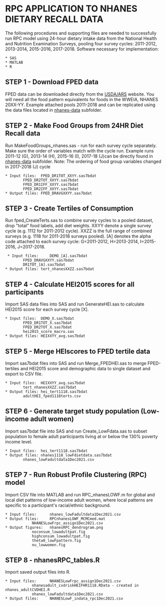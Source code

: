 # RPC APPLICATION TO NHANES DIETARY RECALL DATA
The following procedures and supporting files are needed to successfully run RPC model using 24-hour dietary intake data from the National Health and Nutrition Examination Surveys, pooling four survey cycles: 2011-2012, 2013-2014, 2015-2016, 2017-2018.
Software necessary for implementation:

	* SAS
	* MATLAB
	* R


## STEP 1 - Download FPED data
FPED data can be downloaded directly from the [USDA/ARS](https://www.ars.usda.gov/northeast-area/beltsville-md-bhnrc/beltsville-human-nutrition-research-center/food-surveys-research-group/docs/fped-databases/ "USDA/ARS title") website.
You will need all the food pattern equivalents for foods in the WWEIA, NHANES 20XX-YY. Example attached pools 2011-2018 and can be replicated using the data files located in [nhanes-data](https://github.com/bjks10/NHANES_wtofm/tree/main/nhanes-data "nhanes-data title") subfolder. 

## STEP 2 - Make Food Groups from 24HR Diet Recall data
Run MakeFoodGroups_nhanes.sas  - run for each survey cycle separately. Make sure the order of variables match with the cycle run. Example runs 2011-12 (G), 2013-14 (H), 2015-16 (I), 2017-18 (J)can be directly found in [nhanes-data](https://github.com/bjks10/NHANES_wtofm/tree/main/nhanes-data "nhanes-data title") subfolder.
Note: The ordering of food group variables changed in 2017-2018 (J) cycle
	
	* Input files:	FPED_DR1TOT_XXYY.sas7bdat
			FPED_DR2TOT_XXYY.sas7bdat
			FPED_DR1IFF_XXYY.sas7bdat
			FPED_DR2IFF_XXYY.sas7bdat
	* Output files:	FPED_DRAVGXXYY.sas7bdat



## STEP 3 - Create Tertiles of Consumption
Run fped_CreateTerts.sas to combine survey cycles to a pooled dataset, drop "total" food labels, add diet weights. 
XXYY denote a single survey cycle (e.g. 1112 for 2011-2012 cycle). 
XXZZ is the full range of combined surveys (e.g. 1118 for 2011-2018 surveys pooled). 
[A] denotes the alpha code attached to each survey cycle: G=2011-2012, H=2013-2014, I=2015-2016, J=2017-2018.
	
	 * Input files: 	DEMO_[A].sas7bdat
			FPED_DRAVGXXYY.sas7bdat
			DR1TOT_[A].sas7bdat
	* Output files:	tert_nhanesXXZZ.sas7bdat


## STEP 4 - Calculate HEI2015 scores for all participants
Import SAS data files into SAS and run GenerateHEI.sas to calculate HEI2015 score for each survey cycle [X].
  	
	* Input files:	DEMO_X.sas7bdat
			FPED_DR1TOT_X.sas7bdat
			FPED_DR2TOT_X.sas7bdat
			hei2015_score_macro.sas
	* Output files:	HEIXXYY_avg.sas7bdat

## STEP 5 - Merge HEIscores to FPED tertile data
Import sas7bdat files into SAS and run Merge_FPEDHEI.sas to merge FPED-tertiles and HEI2015 score and demographic data to single dataset and export to CSV file.

  	* Input files:	HEIXXYY_avg.sas7bdat
			tert_nhanesXXZZ.sas7bdat
	* Output files: hei_tert1118.sas7bdat
			adultHEI_fped1118terts.csv

## STEP 6 - Generate target study population (Low-income adult women)
Import sas7bdat file into SAS and run Create_LowFdata.sas to subset population to female adult participants living at or below the 130% poverty income level.

	* Input files:	hei_tert1118.sas7bdat
	* Output files:	nhanes1118_lowFdietdata.sas7bdat
			nhanes_lowFadultdata1Dec2021.csv

## STEP 7 - Run Robust Profile Clustering (RPC) model
Import CSV file into MATLAB and run RPC_nhanesLOWF.m for global and local diet patterns of low-income adult women, where local patterns are specific to a participant's racial/ethnic background. 

	* Input files:		nhanes_lowFadultdata1Dec2021.csv
	* Output files:		RPCnhanesLOWF_MCMCmed.mat
				NHANESLowFrpc_assign1Dec2021.csv
	* Output figures: 	nhanesRPC_dendrogram.png
				noconsum_lowadultpat.fig
				highconsum_lowadultpat.fig
				theta0_lowFpattern.fig
				nu_lowwomen.fig

## STEP 8 - nhanesRPC_tables.R
Import saved output files into R. 

	* Input files:		NHANESLowFrpc_assign1Dec2021.csv
				nhanesadult_cvdriskHEIFHR1118.RData - created in nhanes_adultCVDHEI.R
				nhanes_lowFadultdata1Dec2021.csv 
	* Output files: 	NHANESLowF_indata_rpc1Dec2021.csv

